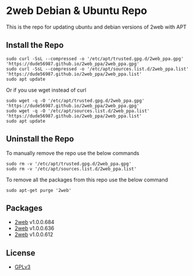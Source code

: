 # 2web Debian & Ubuntu Repo

This is the repo for updating ubuntu and debian versions of 2web with APT

## Install the Repo


	sudo curl -SsL --compressed -o '/etc/apt/trusted.gpg.d/2web_ppa.gpg' 'https://dude56987.github.io/2web_ppa/2web_ppa.gpg'
	sudo curl -SsL --compressed -o '/etc/apt/sources.list.d/2web_ppa.list' 'https://dude56987.github.io/2web_ppa/2web_ppa.list'
	sudo apt update


Or if you use wget instead of curl


	sudo wget -q -O '/etc/apt/trusted.gpg.d/2web_ppa.gpg' 'https://dude56987.github.io/2web_ppa/2web_ppa.gpg'
	sudo wget -q -O '/etc/apt/sources.list.d/2web_ppa.list' 'https://dude56987.github.io/2web_ppa/2web_ppa.list'
	sudo apt update

## Uninstall the Repo

To manually remove the repo use the below commands

	sudo rm -v '/etc/apt/trusted.gpg.d/2web_ppa.gpg'
	sudo rm -v '/etc/apt/sources.list.d/2web_ppa.list'

To remove all the packages from this repo use the below command

	sudo apt-get purge '2web'

## Packages

- [2web](https://github.com/dude56987/2web/) v1.0.0.684
- [2web](https://github.com/dude56987/2web/) v1.0.0.636
- [2web](https://github.com/dude56987/2web/) v1.0.0.612

## License

- [GPLv3](./LICENSE)

